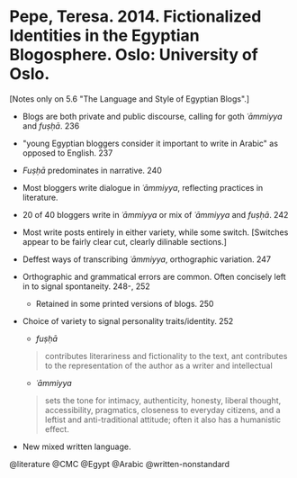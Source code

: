 # Pepe, Teresa. 2014. Fictionalized Identities in the Egyptian Blogosphere. Oslo: University of Oslo.

[Notes only on 5.6 "The Language and Style of Egyptian Blogs".]

- Blogs are both private and public discourse, calling for goth *ʿāmmiyya* and *fuṣḥā*. 236

- "young Egyptian bloggers consider it important to write in Arabic" as opposed to English. 237

- *Fuṣḥā* predominates in narrative. 240

- Most bloggers write dialogue in *ʿāmmiyya*, reflecting practices in literature.

- 20 of 40 bloggers write in *ʿāmmiyya* or mix of *ʿāmmiyya* and *fuṣḥā*. 242

- Most write posts entirely in either variety, while some switch. [Switches appear to be fairly clear cut, clearly dilinable sections.]

- Deffest ways of transcribing *ʿāmmiyya*, orthographic variation. 247

- Orthographic and grammatical errors are common. Often concisely left in to signal spontaneity. 248-, 252
  - Retained in some printed versions of blogs. 250

- Choice of variety to signal personality traits/identity. 252
  - *fuṣḥā*

   > contributes literariness and fictionality to the text, ant contributes to the representation of the author as a writer and intellectual

  - *ʿāmmiyya*

  > sets the tone for intimacy, authenticity, honesty, liberal thought, accessibility, pragmatics, closeness to everyday citizens, and a leftist and anti-traditional attitude; often it also has a humanistic effect.

- New mixed written language. 

@literature
@CMC
@Egypt
@Arabic
@written-nonstandard

